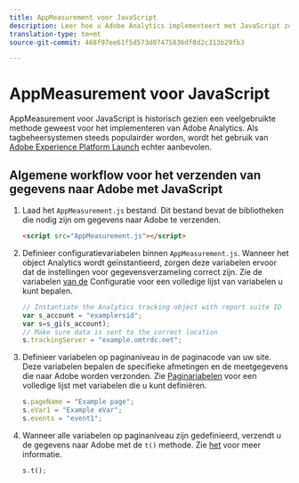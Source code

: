 ```yaml
---
title: AppMeasurement voor JavaScript
description: Leer hoe u Adobe Analytics implementeert met JavaScript zonder een tagbeheersysteem.
translation-type: tm+mt
source-git-commit: 468f97ee61f5d573d07475836df8d2c313b29fb3

---
```



# AppMeasurement voor JavaScript

AppMeasurement voor JavaScript is historisch gezien een veelgebruikte methode geweest voor het implementeren van Adobe Analytics. Als tagbeheersystemen steeds populairder worden, wordt het gebruik van [Adobe Experience Platform Launch](../launch/overview.md) echter aanbevolen.

## Algemene workflow voor het verzenden van gegevens naar Adobe met JavaScript

1. Laad het `AppMeasurement.js` bestand. Dit bestand bevat de bibliotheken die nodig zijn om gegevens naar Adobe te verzenden.

   ```html
   <script src="AppMeasurement.js"></script>
   ```

2. Definieer configuratievariabelen binnen `AppMeasurement.js`. Wanneer het object Analytics wordt geïnstantieerd, zorgen deze variabelen ervoor dat de instellingen voor gegevensverzameling correct zijn. Zie de variabelen [van de](../vars/config-vars/configuration-variables.md) Configuratie voor een volledige lijst van variabelen u kunt bepalen.

   ```js
   // Instantiate the Analytics tracking object with report suite ID
   var s_account = "examplersid";
   var s=s_gi(s_account);
   // Make sure data is sent to the correct location
   s.trackingServer = "example.omtrdc.net";
   ```

3. Definieer variabelen op paginaniveau in de paginacode van uw site. Deze variabelen bepalen de specifieke afmetingen en de meetgegevens die naar Adobe worden verzonden. Zie [Paginariabelen](../vars/page-vars/page-variables.md) voor een volledige lijst met variabelen die u kunt definiëren.

   ```js
   s.pageName = "Example page";
   s.eVar1 = "Example eVar";
   s.events = "event1";
   ```

4. Wanneer alle variabelen op paginaniveau zijn gedefinieerd, verzendt u de gegevens naar Adobe met de `t()` methode. Zie [het](../vars/functions/t-method.md) voor meer informatie.

   ```js
   s.t();
   ```
